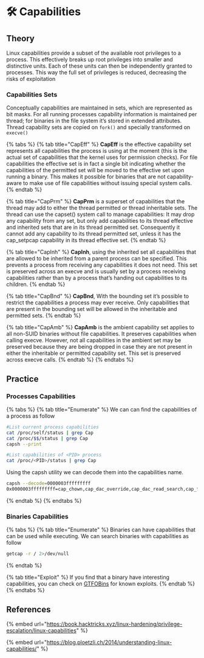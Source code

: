 # 🛠️ Capabilities

## Theory

Linux capabilities provide a subset of the available root privileges to a process. This effectively breaks up root privileges into smaller and distinctive units. Each of these units can then be independently granted to processes. This way the full set of privileges is reduced, decreasing the risks of exploitation

### Capabilities Sets

Conceptually capabilities are maintained in sets, which are represented as bit masks. For all running processes capability information is maintained per thread; for binaries in the file system it’s stored in extended attributes. Thread capability sets are copied on `fork()` and specially transformed on `execve()`

{% tabs %}
{% tab title="CapEff" %}
**CapEff** is the effective capability set represents all capabilities the process is using at the moment (this is the actual set of capabilities that the kernel uses for permission checks). For file capabilities the effective set is in fact a single bit indicating whether the capabilities of the permitted set will be moved to the effective set upon running a binary. This makes it possible for binaries that are not capability-aware to make use of file capabilities without issuing special system calls.
{% endtab %}

{% tab title="CapPrm" %}
**CapPrm** is a superset of capabilities that the thread may add to either the thread permitted or thread inheritable sets. The thread can use the capset() system call to manage capabilities: It may drop any capability from any set, but only add capabilities to its thread effective and inherited sets that are in its thread permitted set. Consequently it cannot add any capability to its thread permitted set, unless it has the cap\_setpcap capability in its thread effective set.
{% endtab %}

{% tab title="CapInh" %}
**CapInh**, using the inherited set all capabilities that are allowed to be inherited from a parent process can be specified. This prevents a process from receiving any capabilities it does not need. This set is preserved across an execve and is usually set by a process receiving capabilities rather than by a process that’s handing out capabilities to its children.
{% endtab %}

{% tab title="CapBnd" %}
**CapBnd**, With the bounding set it’s possible to restrict the capabilities a process may ever receive. Only capabilities that are present in the bounding set will be allowed in the inheritable and permitted sets.
{% endtab %}

{% tab title="CapAmb" %}
**CapAmb** is the ambient capability set applies to all non-SUID binaries without file capabilities. It preserves capabilities when calling execve. However, not all capabilities in the ambient set may be preserved because they are being dropped in case they are not present in either the inheritable or permitted capability set. This set is preserved across execve calls.
{% endtab %}
{% endtabs %}

## Practice

### Processes Capabilities

{% tabs %}
{% tab title="Enumerate" %}
We can can find the capabilities of a process as follow

```bash
#List current process capabilities
cat /proc/self/status | grep Cap
cat /proc/$$/status | grep Cap
capsh --print

#List capabilities of <PID> process
cat /proc/<PID>/status | grep Cap
```

Using the capsh utility we can decode them into the capabilities name.

```bash
capsh --decode=0000003fffffffff
0x0000003fffffffff=cap_chown,cap_dac_override,cap_dac_read_search,cap_fowner,cap_fsetid,cap_kill,cap_setgid,cap_setuid,cap_setpcap,cap_linux_immutable,cap_net_bind_service,cap_net_broadcast,cap_net_admin,cap_net_raw,cap_ipc_lock,cap_ipc_owner,cap_sys_module,cap_sys_rawio,cap_sys_chroot,cap_sys_ptrace,cap_sys_pacct,cap_sys_admin,cap_sys_boot,cap_sys_nice,cap_sys_resource,cap_sys_time,cap_sys_tty_config,cap_mknod,cap_lease,cap_audit_write,cap_audit_control,cap_setfcap,cap_mac_override,cap_mac_admin,cap_syslog,cap_wake_alarm,cap_block_suspend,37
```
{% endtab %}
{% endtabs %}

### Binaries Capabilities

{% tabs %}
{% tab title="Enumerate" %}
Binaries can have capabilities that can be used while executing. We can search binaries with capabilities as follow

```bash
getcap -r / 2>/dev/null
```
{% endtab %}

{% tab title="Exploit" %}
If you find that a binary have interesting capabilities, you can check on [GTFOBins](https://gtfobins.github.io/) for known exploits.
{% endtab %}
{% endtabs %}

## References

{% embed url="https://book.hacktricks.xyz/linux-hardening/privilege-escalation/linux-capabilities" %}

{% embed url="https://blog.ploetzli.ch/2014/understanding-linux-capabilities/" %}
